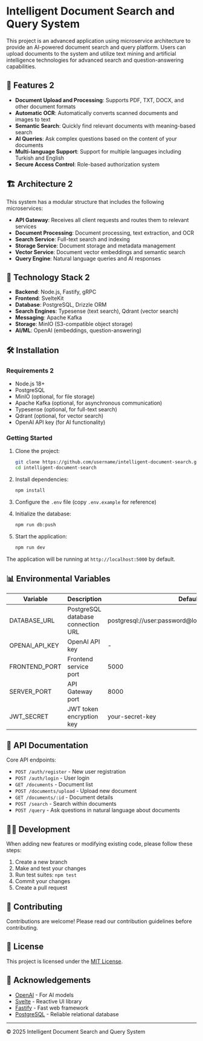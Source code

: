 # Intelligent Document Search and Query System

This project is an advanced application using microservice architecture to provide an AI-powered document search and query platform. Users can upload documents to the system and utilize text mining and artificial intelligence technologies for advanced search and question-answering capabilities.

## 🌟 Features 2

- **Document Upload and Processing**: Supports PDF, TXT, DOCX, and other document formats
- **Automatic OCR**: Automatically converts scanned documents and images to text
- **Semantic Search**: Quickly find relevant documents with meaning-based search
- **AI Queries**: Ask complex questions based on the content of your documents
- **Multi-language Support**: Support for multiple languages including Turkish and English
- **Secure Access Control**: Role-based authorization system

## 🏗️ Architecture 2

This system has a modular structure that includes the following microservices:

- **API Gateway**: Receives all client requests and routes them to relevant services
- **Document Processing**: Document processing, text extraction, and OCR
- **Search Service**: Full-text search and indexing
- **Storage Service**: Document storage and metadata management
- **Vector Service**: Document vector embeddings and semantic search
- **Query Engine**: Natural language queries and AI responses

## 🚀 Technology Stack 2

- **Backend**: Node.js, Fastify, gRPC
- **Frontend**: SvelteKit
- **Database**: PostgreSQL, Drizzle ORM
- **Search Engines**: Typesense (text search), Qdrant (vector search)
- **Messaging**: Apache Kafka
- **Storage**: MinIO (S3-compatible object storage)
- **AI/ML**: OpenAI (embeddings, question-answering)

## 🛠️ Installation

### Requirements 2

- Node.js 18+
- PostgreSQL
- MinIO (optional, for file storage)
- Apache Kafka (optional, for asynchronous communication)
- Typesense (optional, for full-text search)
- Qdrant (optional, for vector search)
- OpenAI API key (for AI functionality)

### Getting Started

1. Clone the project:
   ```bash
   git clone https://github.com/username/intelligent-document-search.git
   cd intelligent-document-search
   ```

2. Install dependencies:
   ```bash
   npm install
   ```

3. Configure the `.env` file (copy `.env.example` for reference)

4. Initialize the database:
   ```bash
   npm run db:push
   ```

5. Start the application:
   ```bash
   npm run dev
   ```

The application will be running at `http://localhost:5000` by default.

## 📊 Environmental Variables

| Variable | Description | Default |
|----------|-------------|---------|
| DATABASE_URL | PostgreSQL database connection URL | postgresql://user:password@localhost:5432/docusearch |
| OPENAI_API_KEY | OpenAI API key | - |
| FRONTEND_PORT | Frontend service port | 5000 |
| SERVER_PORT | API Gateway port | 8000 |
| JWT_SECRET | JWT token encryption key | your-secret-key |

## 📝 API Documentation

Core API endpoints:

- `POST /auth/register` - New user registration
- `POST /auth/login` - User login
- `GET /documents` - Document list
- `POST /documents/upload` - Upload new document
- `GET /documents/:id` - Document details
- `POST /search` - Search within documents
- `POST /query` - Ask questions in natural language about documents

## 👨‍💻 Development

When adding new features or modifying existing code, please follow these steps:

1. Create a new branch
2. Make and test your changes
3. Run test suites: `npm test`
4. Commit your changes
5. Create a pull request

## 🤝 Contributing

Contributions are welcome! Please read our contribution guidelines before contributing.

## 📜 License

This project is licensed under the [MIT License](LICENSE).

## 🙏 Acknowledgements

- [OpenAI](https://openai.com) - For AI models
- [Svelte](https://svelte.dev) - Reactive UI library
- [Fastify](https://fastify.io) - Fast web framework
- [PostgreSQL](https://postgresql.org) - Reliable relational database

---

© 2025 Intelligent Document Search and Query System
